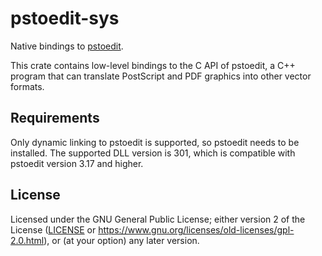 # pstoedit-sys

Native bindings to [pstoedit](http://pstoedit.net).

This crate contains low-level bindings to the C API of pstoedit, a C++ program
that can translate PostScript and PDF graphics into other vector formats.

## Requirements

Only dynamic linking to pstoedit is supported, so pstoedit needs to be
installed. The supported DLL version is 301, which is compatible with pstoedit
version 3.17 and higher.

## License

Licensed under the GNU General Public License; either version 2 of the License
([LICENSE](LICENSE) or https://www.gnu.org/licenses/old-licenses/gpl-2.0.html),
or (at your option) any later version.
